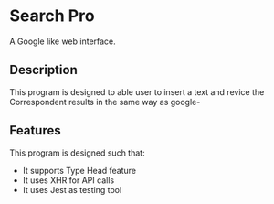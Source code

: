 # Search Pro

A Google like web interface.

## Description

This program is designed to able user to insert a text and revice the Correspondent results in the same way as google-  

## Features

This program is designed such that:
* It supports Type Head feature
* It uses XHR for API calls
* It uses Jest as testing tool




